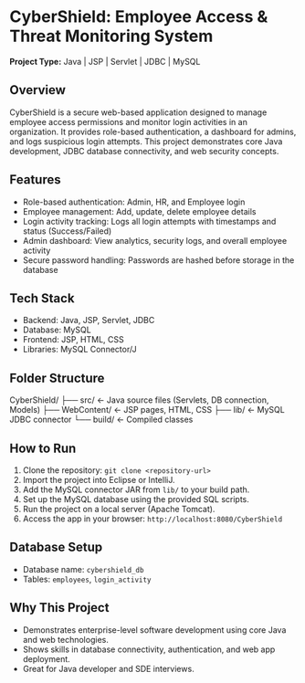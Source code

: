 # CyberShield: Employee Access & Threat Monitoring System

**Project Type:** Java | JSP | Servlet | JDBC | MySQL

## Overview
CyberShield is a secure web-based application designed to manage employee access permissions and monitor login activities in an organization. It provides role-based authentication, a dashboard for admins, and logs suspicious login attempts. This project demonstrates core Java development, JDBC database connectivity, and web security concepts.

## Features
- Role-based authentication: Admin, HR, and Employee login
- Employee management: Add, update, delete employee details
- Login activity tracking: Logs all login attempts with timestamps and status (Success/Failed)
- Admin dashboard: View analytics, security logs, and overall employee activity
- Secure password handling: Passwords are hashed before storage in the database

## Tech Stack
- Backend: Java, JSP, Servlet, JDBC
- Database: MySQL
- Frontend: JSP, HTML, CSS
- Libraries: MySQL Connector/J

## Folder Structure
CyberShield/
├── src/           <- Java source files (Servlets, DB connection, Models)
├── WebContent/    <- JSP pages, HTML, CSS
├── lib/           <- MySQL JDBC connector
└── build/         <- Compiled classes

## How to Run
1. Clone the repository: `git clone <repository-url>`
2. Import the project into Eclipse or IntelliJ.
3. Add the MySQL connector JAR from `lib/` to your build path.
4. Set up the MySQL database using the provided SQL scripts.
5. Run the project on a local server (Apache Tomcat).
6. Access the app in your browser: `http://localhost:8080/CyberShield`

## Database Setup
- Database name: `cybershield_db`
- Tables: `employees`, `login_activity`

## Why This Project
- Demonstrates enterprise-level software development using core Java and web technologies.
- Shows skills in database connectivity, authentication, and web app deployment.
- Great for Java developer and SDE interviews.
